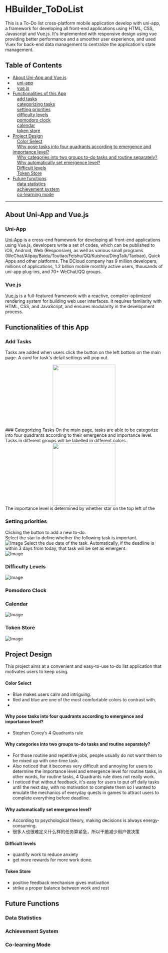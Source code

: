 # HBuilder_ToDoList
This is a To-Do list cross-platform mobile application develop with uni-app, a framework for developing all front-end applications using HTML, CSS, Javascript and Vue.js. It's Implemented with responsive design using vue providing better performance and a smoother user experience, and used Vuex for back-end data management to centralize the application's state management.
## Table of Contents
- [About Uni-App and Vue.js](#about-uni-app-and-vuejs) <br>
- &emsp;[uni-app](#uni-app) <br>
- &emsp;[vue.js](#vuejs) <br>
- [Functionalities of this App](#functionalities-of-this-app) <br>
&emsp;[add tasks](#add-tasks) <br>
&emsp;[categorizing tasks](#categorizing-tasks) <br>
&emsp;[setting priorities](#setting-priorities) <br>
&emsp;[difficulty levels](#difficulty-levels) <br>
&emsp;[pomodoro clock](#pomodoro-clock) <br>
&emsp;[calendar](#calendar) <br>
&emsp;[token store](#token-store) <br>
- [Project Design](#project-design) <br>
&emsp;[Color Select](#color-select) <br>
&emsp;[Why pose tasks into four quadrants according to emergence and importance level?](#why-pose-tasks-into-four-quadrants-according-to-emergence-and-importance-level) <br>
&emsp;[Why categories into two groups to-do tasks and routine separately?](#why-categories-into-two-groups-to-do-tasks-and-routine-separately) <br>
&emsp;[Why automatically set emergence level?](#why-automatically-set-emergence-level) <br>
&emsp;[Difficult levels](#difficult-levels) <br>
&emsp;[Token Store](#token-store) <br>
- [Future functions](#future-functions) <br>
&emsp;[data statistics](#data-statistics) <br>
&emsp;[achievement system](#achievement-system) <br>
&emsp;[co-learning mode](#co-learning-mode) <br>

---
## About Uni-App and Vue.js
### Uni-App
[Uni-App](https://en.uniapp.dcloud.io/tutorial/app-splashscreen.html#%E5%90%AF%E5%8A%A8%E7%95%8C%E9%9D%A2%E8%AE%BE%E7%BD%AE) is a cross-end framework for developing all front-end applications using Vue.js, developers write a set of codes, which can be published to iOS, Android, Web (Responsive), as well as various small programs (WeChat/Alipay/Baidu/Toutiao/Feishu/QQ/Kuishou/DingTalk/Taobao), Quick Apps and other platforms.
The DCloud company has 9 million developers, millions of applications, 1.2 billion mobile monthly active users, thousands of uni-app plug-ins, and 70+ WeChat/QQ groups. 

### Vue.js
[Vue.js](https://vuejs.org/guide/introduction.html) is a full-featured framework with a reactive, compiler-optimized rendering system for building web user interfaces. 
It requires familarity with HTML, CSS, and JavaScript, and ensures modularity in the development process.

## Functionalities of this App
### Add Tasks
Tasks are added when users click the button on the left bottom on the main page. A card for task's detail settings will pop out. 
<div align=center>
<img src="https://github.com/GraceHanJiarui/HBuilder_ToDoList/blob/main/to-do-image/main_page.png" style="width:200px; height=350px;">
</div>
### Categorizing Tasks
On the main page, tasks are able to be categorize into four quadrants according to their emergence and importance level. Tasks in different groups will be labelled in different colors.
<div align=center>
 <img src="https://github.com/GraceHanJiarui/HBuilder_ToDoList/blob/main/to-do-image/main_page_with_tasks.png" style="width:200px; height=350px;"> 
</div>
The importance level is determined by whether star on the top left of the 

### Setting priorities
Clicking the button to add a new to-do. <br>
Select the star to define whether the following task is important. <br>
![Image](https://github.com/GraceHanJiarui/HBuilder_ToDoList/blob/main/to-do-image/to_do_card.png)
Select the due date of the task. Automatically, if the deadline is within 3 days from today, that task will be set as emergent. <br>
![Image](https://github.com/GraceHanJiarui/HBuilder_ToDoList/blob/main/to-do-image/select_time.png)

### Difficulty Levels
![Image](https://github.com/GraceHanJiarui/HBuilder_ToDoList/blob/main/to-do-image/task_complete.png)

### Pomodoro Clock

### Calendar
![Image](https://github.com/GraceHanJiarui/HBuilder_ToDoList/blob/main/to-do-image/calendar.png)

### Token Store
![Image](https://github.com/GraceHanJiarui/HBuilder_ToDoList/blob/main/to-do-image/rewarding_page.png)

## Project Design
This project aims at a convenient and easy-to-use to-do list application that motivates users to keep using.<br>
#### Color Select
- Blue makes users calm and intriguing.
- Red and blue are one of the most comfortable colors to contrast with.
-  <br>
#### Why pose tasks into four quadrants according to emergence and importance level?
- Stephen Covey’s 4 Quadrants rule <br>
#### Why categories into two groups to-do tasks and routine separately?
- For those routine and repetitive jobs, people usually do not want them to be mixed up with one-time task.
- Also noticed that it becomes very difficult and annoying for users to determine the importance level and emergence level for routine tasks, in other words, for routine tasks, 4 Quadrants rule does not really work.
- I noticed that without feedback, it's easy for users to put off daily tasks until the next day, with no motivation to complete them so I wanted to emulate the mechanics of everyday quests in games to attract users to complete everything before deadline. <br>
#### Why automatically set emergence level?
- According to psychological theory, making decisions is always energy-consuming. 
- 很多人也很难定义什么样的任务算紧急，所以干脆减少用户做决策 <br>
#### Difficult levels
- quantify work to reduce anxiety
- get more rewards for more work done. <br>
#### Token Store
- positive feedback mechanism gives motivation
- strike a proper balance between work and rest <br>

## Future Functions
### Data Statistics
### Achievement System
### Co-learning Mode
